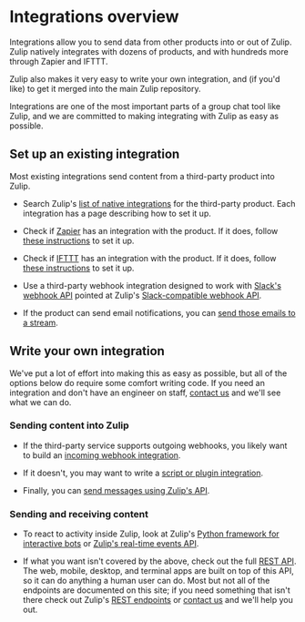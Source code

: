 # Integrations overview

Integrations allow you to send data from other products into or out of
Zulip. Zulip natively integrates with dozens of products, and with hundreds
more through Zapier and IFTTT.

Zulip also makes it very easy to write your own integration, and (if you'd
like) to get it merged into the main Zulip repository.

Integrations are one of the most important parts of a group chat tool like
Zulip, and we are committed to making integrating with Zulip as easy as
possible.

## Set up an existing integration

Most existing integrations send content from a third-party product into
Zulip.

* Search Zulip's [list of native integrations](/integrations/) for the
  third-party product. Each integration has a page describing how to set it
  up.

* Check if [Zapier](https://zapier.com/apps) has an integration with the
  product. If it does, follow [these instructions](/integrations/doc/zapier)
  to set it up.

* Check if [IFTTT](https://ifttt.com/search) has an integration with the
  product. If it does, follow [these instructions](/integrations/doc/ifttt)
  to set it up.

* Use a third-party webhook integration designed to work with
  [Slack's webhook API](https://api.slack.com/messaging/webhooks)
  pointed at Zulip's
  [Slack-compatible webhook API](/integrations/slack/slack_incoming).

* If the product can send email notifications, you can
  [send those emails to a stream](/help/message-a-stream-by-email).

## Write your own integration

We've put a lot of effort into making this as easy as possible, but
all of the options below do require some comfort writing code. If you
need an integration and don't have an engineer on staff, [contact
us](/help/contact-support) and we'll see what we can do.

### Sending content into Zulip

* If the third-party service supports outgoing webhooks, you likely want to
  build an [incoming webhook integration](/api/incoming-webhooks-overview).

* If it doesn't, you may want to write a
  [script or plugin integration](/api/non-webhook-integrations).

* Finally, you can
  [send messages using Zulip's API](/api/send-message).

### Sending and receiving content

* To react to activity inside Zulip, look at Zulip's
  [Python framework for interactive bots](/api/running-bots) or
  [Zulip's real-time events API](/api/get-events).

* If what you want isn't covered by the above, check out the full
  [REST API](/api/rest). The web, mobile, desktop, and terminal apps are
  built on top of this API, so it can do anything a human user can do. Most
  but not all of the endpoints are documented on this site; if you need
  something that isn't there check out Zulip's
  [REST endpoints](https://github.com/zulip/zulip/blob/main/zproject/urls.py)
  or [contact us](/help/contact-support) and we'll help you out.

